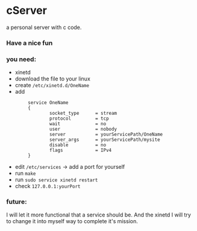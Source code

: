 # cServer
a personal server with c code.


### Have a nice fun

### you need:

- xinetd
- download the file to your linux
- create ```/etc/xinetd.d/OneName```
- add

```
        service OneName
        {
                socket_type      = stream
                protocol         = tcp
                wait             = no
                user             = nobody
                server           = yourServicePath/OneName
                server_args      = yourServicePath/mysite
                disable          = no
                flags            = IPv4
        }
```

 - edit ```/etc/services``` -> add a port for yourself
 - run ```make```
 - run ```sudo service xinetd restart```
 - check ```127.0.0.1:yourPort```


### future:

I will let it more functional that a service should be. And the xinetd I will try to change it into myself way to complete it's mission.
